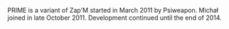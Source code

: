 PRIME is a variant of Zap'M started in March 2011 by Psiweapon. Michał joined in late October 2011. Development continued until the end of 2014.
